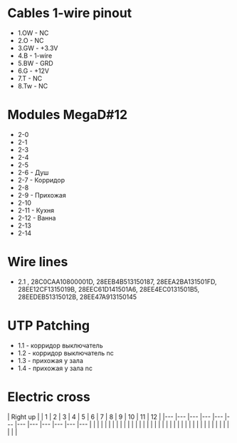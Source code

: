 # Cables 1-wire pinout

- 1.OW  - NC
- 2.O   - NC
- 3.GW  - +3.3V
- 4.B   - 1-wire
- 5.BW  - GRD
- 6.G   - +12V
- 7.T   - NC
- 8.Tw  - NC


# Modules MegaD#12

- 2-0
- 2-1
- 2-3
- 2-4
- 2-5
- 2-6 - Душ
- 2-7 - Корридор
- 2-8 
- 2-9 - Прихожая
- 2-10
- 2-11 - Кухня
- 2-12 - Ванна
- 2-13
- 2-14

# Wire lines
- 2.1 , 28C0CAA10800001D, 28EEB4B513150187, 28EEA2BA131501FD, 28EE12CF1315019B, 28EEC61D141501A6, 28EE4EC0131501B5, 28EEDEB51315012B, 28EE47A913150145

# UTP Patching
- 1.1 - корридор выключатель  
- 1.2 - корридор выключатель nc
- 1.3 - прихожая у зала
- 1.4 - прихожая у зала nc




# Electric cross

| Right up |
| 1  	| 2  	| 3  	| 4  	| 5  	| 6   | 7  	| 8  	| 9  	| 10  	| 11  	| 12  	|
|---	|---	|---	|---	|---	|---	|---	|---	|---	|---	|---	|---	|
|   	|   	|   	|   	|   	|   	|   	|   	|   	|   	|   	|   	|
|   	|   	|   	|   	|   	|   	|   	|   	|   	|   	|   	|   	|
|   	|   	|   	|   	|   	|   	|   	|   	|   	|   	|   	|   	|
